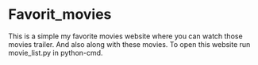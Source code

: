 # Favorit_movies

This is a simple my favorite movies website where you can watch those movies trailer.
And also along with these movies.
To open this website run movie_list.py in python-cmd.
